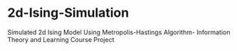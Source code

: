# 2d-Ising-Simulation
Simulated 2d Ising Model Using Metropolis-Hastings Algorithm- Information Theory and Learning Course Project

